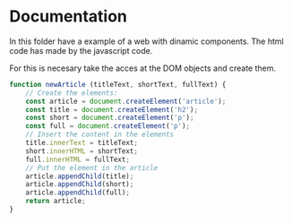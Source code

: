 # **Documentation**

In this folder have a example of a web with dinamic components. The html code has made by the javascript code.

For this is necesary take the acces at the DOM objects and create them.

```javascript
function newArticle (titleText, shortText, fullText) {
    // Create the elements:
    const article = document.createElement('article');
    const title = document.createElement('h2');
    const short = document.createElement('p');
    const full = document.createElement('p');
    // Insert the content in the elements 
    title.innerText = titleText;
    short.innerHTML = shortText;
    full.innerHTML = fullText;
    // Put the element in the article
    article.appendChild(title);
    article.appendChild(short);
    article.appendChild(full);
    return article;
}
```

